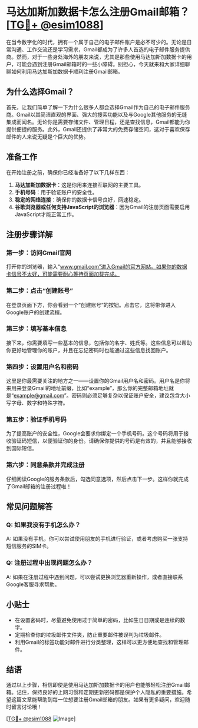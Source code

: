 # 马达加斯加数据卡怎么注册Gmail邮箱？[[TG💪+ @esim1088](https://t.me/s/esim1088)]

在当今数字化的时代，拥有一个属于自己的电子邮件账户是必不可少的。无论是日常沟通、工作交流还是学习需求，Gmail都成为了许多人首选的电子邮件服务提供商。然而，对于一些身处海外的朋友来说，尤其是那些使用马达加斯加数据卡的用户，可能会遇到注册Gmail邮箱时的一些小障碍。别担心，今天就来和大家详细聊聊如何利用马达加斯加数据卡顺利注册Gmail邮箱。

## 为什么选择Gmail？

首先，让我们简单了解一下为什么很多人都会选择Gmail作为自己的电子邮件服务商。Gmail以其简洁直观的界面、强大的搜索功能以及与Google其他服务的无缝集成而闻名。无论你是需要存储文件、管理日程，还是查找信息，Gmail都能为你提供便捷的服务。此外，Gmail还提供了非常大的免费存储空间，这对于喜欢保存邮件的人来说无疑是个巨大的优势。

## 准备工作

在开始注册之前，确保你已经准备好了以下几样东西：

1. **马达加斯加数据卡**：这是你用来连接互联网的主要工具。
2. **手机号码**：用于验证账户的安全性。
3. **稳定的网络连接**：确保你的数据卡信号良好，网速稳定。
4. **谷歌浏览器或任何支持JavaScript的浏览器**：因为Gmail的注册页面需要启用JavaScript才能正常工作。

## 注册步骤详解

### 第一步：访问Gmail官网

打开你的浏览器，输入“www.gmail.com”进入Gmail的官方网站。如果你的数据卡信号不太好，可能需要耐心等待页面加载完成。

### 第二步：点击“创建账号”

在登录页面下方，你会看到一个“创建账号”的按钮。点击它，这将带你进入Google账户的创建流程。

### 第三步：填写基本信息

接下来，你需要填写一些基本的信息，包括你的名字、姓氏等。这些信息可以帮助你更好地管理你的账户，并且在忘记密码时也能通过这些信息找回账户。

### 第四步：设置用户名和密码

这里是你最需要关注的地方之一——设置你的Gmail用户名和密码。用户名是你将来用来登录Gmail的地址前缀，比如“example”，那么你的完整邮箱地址就是“example@gmail.com”。密码则必须足够复杂以保证账户安全，建议包含大小写字母、数字和特殊字符。

### 第五步：验证手机号码

为了提高账户的安全性，Google会要求你绑定一个手机号码。这个号码将用于接收验证码短信，以便验证你的身份。请确保你提供的号码是有效的，并且能够接收到国际短信。

### 第六步：同意条款并完成注册

仔细阅读Google的服务条款后，勾选同意选项，然后点击下一步。这样你就完成了Gmail邮箱的注册过程啦！

## 常见问题解答

### Q: 如果我没有手机怎么办？
A: 如果没有手机，你可以尝试使用朋友的手机进行验证，或者考虑购买一张支持短信服务的SIM卡。

### Q: 注册过程中出现问题怎么办？
A: 如果在注册过程中遇到问题，可以尝试更换浏览器重新操作，或者直接联系Google客服寻求帮助。

## 小贴士

- 在设置密码时，尽量避免使用过于简单的密码，比如生日日期或是连续的数字。
- 定期检查你的垃圾邮件文件夹，防止重要邮件被误判为垃圾邮件。
- 利用Gmail的标签功能对邮件进行分类整理，这样可以更方便地查找和管理邮件。

## 结语

通过以上步骤，相信即使是使用马达加斯加数据卡的用户也能够轻松注册Gmail邮箱。记住，保持良好的上网习惯和定期更新密码都是保护个人隐私的重要措施。希望这篇文章能帮助到每一位想要注册Gmail邮箱的朋友。如果有更多疑问，欢迎随时留言讨论哦！

[[TG💪+ @esim1088](https://t.me/s/esim1088) ![Image](https://i.postimg.cc/4NQfJmqS/Snipaste-2025-05-13-00-14-12.png)]